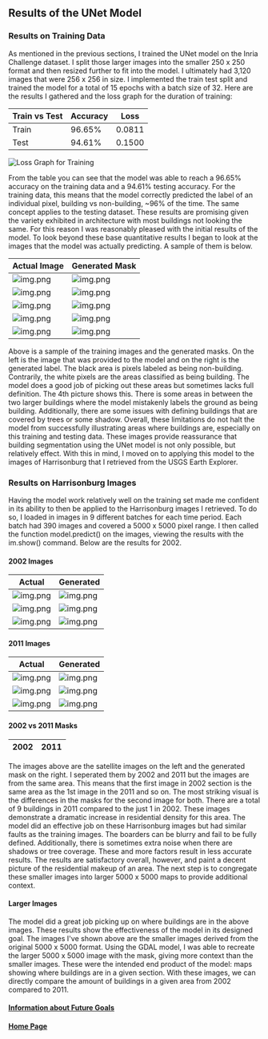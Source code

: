 ## Results of the UNet Model
### Results on Training Data
As mentioned in the previous sections, I trained the UNet model on the Inria Challenge dataset. I split those larger images into the smaller 250 x 250 format and then resized further to fit into the model. I ultimately had 3,120 images that were 256 x 256 in size. I implemented the train test split and trained the model for a total of 15 epochs with a batch size of 32. Here are the results I gathered and the loss graph for the duration of training:

| Train vs Test | Accuracy | Loss | 
| ------------- | -------- | ---- |
| Train | 96.65% | 0.0811 |
| Test | 94.61% | 0.1500 |

![Loss Graph for Training](loss_graph.png)

From the table you can see that the model was able to reach a 96.65% accuracy on the training data and a 94.61% testing accuracy. For the training data, this means that the model correctly predicted the label of an individual pixel, building vs non-building, ~96% of the time. The same concept applies to the testing dataset. These results are promising given the variety exhibited in architecture with most buildings not looking the same. For this reason I was reasonably pleased with the initial results of the model. To look beyond these base quantitative results I began to look at the images that the model was actually predicting. A sample of them is below.

| Actual Image | Generated Mask | 
| ------------ | -------------- | 
| ![img.png](16_train_actual.png) | ![img.png](16_test_gen.png)|
| ![img.png](921_train_actual.png) | ![img.png](921_test_gen.png) |
| ![img.png](630_train_actual.png) | ![img.png](630_test_gen.png) |
| ![img.png](520_train_actual.png) | ![img.png](520_test_gen.png) | 
| ![img.png](410_train_actual.png) | ![img.png](410_test_gen.png) |

Above is a sample of the training images and the generated masks. On the left is the image that was provided to the model and on the right is the generated label. The black area is pixels labeled as being non-building. Contrarily, the white pixels are the areas classified as being building. The model does a good job of picking out these areas but sometimes lacks full definition. The 4th picture shows this. There is some areas in between the two larger buildings where the model mistakenly labels the ground as being building. Additionally, there are some issues with defining buildings that are covered by trees or some shadow. Overall, these limitations do not halt the model from successfully illustrating areas where buildings are, especially on this training and testing data. These images provide reassurance that building segmentation using the UNet model is not only possible, but relatively effect. With this in mind, I moved on to applying this model to the images of Harrisonburg that I retrieved from the USGS Earth Explorer. 
### Results on Harrisonburg Images
Having the model work relatively well on the training set made me confident in its ability to then be applied to the Harrisonburg images I retrieved. To do so, I loaded in images in 9 different batches for each time period. Each batch had 390 images and covered a 5000 x 5000 pixel range. I then called the function model.predict() on the images, viewing the results with the im.show() command. Below are the results for 2002.

#### 2002 Images

| Actual | Generated |
| ------ | --------- | 
| ![img.png](512_25_02_actual.png) | ![img.png](512_25_02_gen.png) |
| ![img.png](07_37_actual.png) | ![img.png](07_37_gen.png) |
| ![img.png](07_36_actual.png) | ![img.png](07_36_gen.png) |

#### 2011 Images 

| Actual | Generated |
| ------ | --------- | 
| ![img.png](11_25_actual.png) | ![img.png](11_25_gen.png) | 
| ![img.png](11_37_actual.png) | ![img.png](11_37_gen.png) |
| ![img.png](11_36_actual.png) | ![img.png](11_36_gen.png) | 


#### 2002 vs 2011 Masks

| 2002 | 2011 | 
| ---- | ---- | 

The images above are the satellite images on the left and the generated mask on the right. I seperated them by 2002 and 2011 but the images are from the same area. This means that the first image in 2002 section is the same area as the 1st image in the 2011 and so on. The most striking visual is the differences in the masks for the second image for both. There are a total of 9 buildings in 2011 compared to the just 1 in 2002. These images demonstrate a dramatic increase in residential density for this area. The model did an effective job on these Harrisonburg images but had similar faults as the training images. The boarders can be blurry and fail to be fully defined. Additionally, there is sometimes extra noise when there are shadows or tree coverage. These and more factors result in less accurate results. The results are satisfactory overall, however, and paint a decent picture of the residential makeup of an area. The next step is to congregate these smaller images into larger 5000 x 5000 maps to provide additional context. 

#### Larger Images 
The model did a great job picking up on where buildings are in the above images. These results show the effectiveness of the model in its designed goal. The images I've shown above are the smaller images derived from the original 5000 x 5000 format. Using the GDAL model, I was able to recreate the larger 5000 x 5000 image with the mask, giving more context than the smaller images. These were the intended end product of the model: maps showing where buildings are in a given section. With these images, we can directly compare the amount of buildings in a given area from 2002 compared to 2011. 


#### [Information about Future Goals](future.md)

#### [Home Page](README.md)
